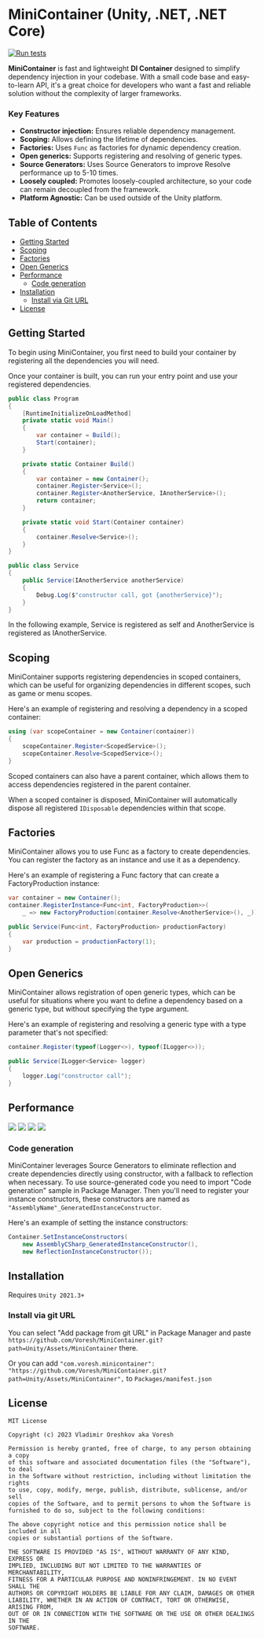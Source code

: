 # MiniContainer (Unity, .NET, .NET Core)

[![Run tests](https://github.com/Voresh/MiniContainer/actions/workflows/runTests.yml/badge.svg?branch=main)](https://github.com/Voresh/MiniContainer/actions/workflows/runTests.yml)

**MiniContainer** is fast and lightweight **DI Container** designed to simplify dependency injection in your codebase.
With a small code base and easy-to-learn API, it's a great choice for developers who want a fast and reliable solution without the complexity of larger frameworks.

### Key Features

- **Constructor injection:** Ensures reliable dependency management.
- **Scoping:** Allows defining the lifetime of dependencies.
- **Factories:** Uses `Func` as factories for dynamic dependency creation.
- **Open generics:** Supports registering and resolving of generic types.
- **Source Generators:** Uses Source Generators to improve Resolve performance up to 5-10 times.
- **Loosely coupled:** Promotes loosely-coupled architecture, so your code can remain decoupled from the framework.
- **Platform Agnostic:** Can be used outside of the Unity platform. 

## Table of Contents

- [Getting Started](#getting-started)
- [Scoping](#scoping)
- [Factories](#factories)
- [Open Generics](#open-generics)
- [Performance](#performance)
  - [Code generation](#code-generation)
- [Installation](#installation)
  - [Install via Git URL](#install-via-git-url)
- [License](#license)

## Getting Started

To begin using MiniContainer, you first need to build your container by registering all the dependencies you will need.

Once your container is built, you can run your entry point and use your registered dependencies.

```csharp
public class Program 
{
    [RuntimeInitializeOnLoadMethod]
    private static void Main() 
    {
        var container = Build();
        Start(container);
    }

    private static Container Build() 
    {
        var container = new Container();
        container.Register<Service>();
        container.Register<AnotherService, IAnotherService>();
        return container;
    }

    private static void Start(Container container) 
    {
        container.Resolve<Service>();
    }
}

public class Service 
{
    public Service(IAnotherService anotherService) 
    {
        Debug.Log($"constructor call, got {anotherService}");
    }
}    
```

In the following example, Service is registered as self and AnotherService is registered as IAnotherService.

## Scoping

MiniContainer supports registering dependencies in scoped containers, which can be useful for organizing dependencies in different scopes, such as game or menu scopes.

Here's an example of registering and resolving a dependency in a scoped container:

```csharp
using (var scopeContainer = new Container(container)) 
{
    scopeContainer.Register<ScopedService>();
    scopeContainer.Resolve<ScopedService>();
}
```

Scoped containers can also have a parent container, which allows them to access dependencies registered in the parent container.

When a scoped container is disposed, MiniContainer will automatically dispose all registered `IDisposable` dependencies within that scope.

## Factories

MiniContainer allows you to use Func as a factory to create dependencies. You can register the factory as an instance and use it as a dependency.

Here's an example of registering a Func factory that can create a FactoryProduction instance:

```csharp
var container = new Container();
container.RegisterInstance<Func<int, FactoryProduction>>(
    _ => new FactoryProduction(container.Resolve<AnotherService>(), _));

public Service(Func<int, FactoryProduction> productionFactory) 
{
    var production = productionFactory(1);
}
```

## Open Generics

MiniContainer allows registration of open generic types, which can be useful for situations where you want to define a dependency based on a generic type, but without specifying the type argument.

Here's an example of registering and resolving a generic type with a type parameter that's not specified:

```csharp
container.Register(typeof(Logger<>), typeof(ILogger<>));

public Service(ILogger<Service> logger) 
{
    logger.Log("constructor call");
}
```

## Performance

![](Documentation/RegisterComplexGC.png)
![](Documentation/RegisterComplexMs.png)
![](Documentation/ResolveComplexGC.png)
![](Documentation/ResolveComplexMs.png)

### Code generation

MiniContainer leverages Source Generators to eliminate reflection and create dependencies directly using constructor, with a fallback to reflection when necessary.
To use source-generated code you need to import "Code generation" sample in Package Manager.
Then you'll need to register your instance constructors, these constructors are named as `"AssemblyName"_GeneratedInstanceConstructor`.

Here's an example of setting the instance constructors:

```csharp
Container.SetInstanceConstructors(
    new AssemblyCSharp_GeneratedInstanceConstructor(),
    new ReflectionInstanceConstructor());
```

## Installation

Requires `Unity 2021.3+`

### Install via git URL

You can select "Add package from git URL" in Package Manager and paste `https://github.com/Voresh/MiniContainer.git?path=Unity/Assets/MiniContainer` there.

Or you can add `"com.voresh.minicontainer": "https://github.com/Voresh/MiniContainer.git?path=Unity/Assets/MiniContainer",` to `Packages/manifest.json`

## License

    MIT License
    
    Copyright (c) 2023 Vladimir Oreshkov aka Voresh
    
    Permission is hereby granted, free of charge, to any person obtaining a copy
    of this software and associated documentation files (the "Software"), to deal
    in the Software without restriction, including without limitation the rights
    to use, copy, modify, merge, publish, distribute, sublicense, and/or sell
    copies of the Software, and to permit persons to whom the Software is
    furnished to do so, subject to the following conditions:
    
    The above copyright notice and this permission notice shall be included in all
    copies or substantial portions of the Software.
    
    THE SOFTWARE IS PROVIDED "AS IS", WITHOUT WARRANTY OF ANY KIND, EXPRESS OR
    IMPLIED, INCLUDING BUT NOT LIMITED TO THE WARRANTIES OF MERCHANTABILITY,
    FITNESS FOR A PARTICULAR PURPOSE AND NONINFRINGEMENT. IN NO EVENT SHALL THE
    AUTHORS OR COPYRIGHT HOLDERS BE LIABLE FOR ANY CLAIM, DAMAGES OR OTHER
    LIABILITY, WHETHER IN AN ACTION OF CONTRACT, TORT OR OTHERWISE, ARISING FROM,
    OUT OF OR IN CONNECTION WITH THE SOFTWARE OR THE USE OR OTHER DEALINGS IN THE
    SOFTWARE.

